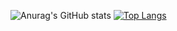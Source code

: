 ![Anurag's GitHub stats](https://github-readme-stats.vercel.app/api?username=NidalZabade&show_icons=true&theme=radical)
[![Top Langs](https://github-readme-stats.vercel.app/api/top-langs/?username=anuraghazra&layout=compact)](https://github.com/anuraghazra/github-readme-stats)
